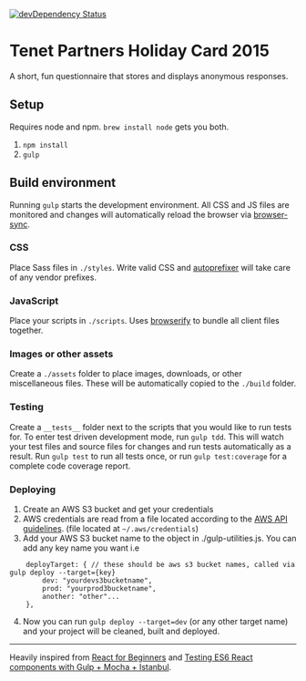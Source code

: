 [![devDependency Status](https://david-dm.org/TenetPartners/react-seed/dev-status.svg)](https://david-dm.org/TenetPartners/react-seed#info=devDependencies)

# Tenet Partners Holiday Card 2015

A short, fun questionnaire that stores and displays anonymous responses.

## Setup
Requires node and npm. `brew install node` gets you both.

1. `npm install`
2. `gulp`

## Build environment
Running `gulp` starts the development environment. All CSS and JS files are monitored and changes will automatically reload the browser via [browser-sync](http://www.browsersync.io/).

### CSS
Place Sass files in `./styles`. Write valid CSS and [autoprefixer](https://github.com/ai/autoprefixer) will take care of any vendor prefixes.

### JavaScript
Place your scripts in `./scripts`. Uses [browserify](http://browserify.org/articles.html) to bundle all client files together.

### Images or other assets
Create a `./assets` folder to place images, downloads, or other miscellaneous files. These will be automatically copied to the `./build` folder.

### Testing
Create a `__tests__` folder next to the scripts that you would like to run tests for. To enter test driven development mode, run `gulp tdd`. This will watch your test files and source files for changes and run tests automatically as a result. Run `gulp test` to run all tests once, or run `gulp test:coverage` for a complete code coverage report.

### Deploying
1. Create an AWS S3 bucket and get your credentials
2. AWS credentials are read from a file located according to the [AWS API guidelines](https://docs.aws.amazon.com/AWSJavaScriptSDK/guide/node-configuring.html). (file located at `~/.aws/credentials`)
3. Add your AWS S3 bucket name to the object in ./gulp-utilities.js. You can add any key name you want i.e
```
    deployTarget: { // these should be aws s3 bucket names, called via gulp deploy --target={key}
        dev: "yourdevs3bucketname",
        prod: "yourprod3bucketname",
        another: "other"...
    },
```
4. Now you can run `gulp deploy --target=dev` (or any other target name) and your project will be cleaned, built and deployed.

***
Heavily inspired from [React for Beginners](https://github.com/wesbos/React-For-Beginners-Starter-Files) and [Testing ES6 React components with Gulp + Mocha + Istanbul](https://gist.github.com/yannickcr/6129327b31b27b14efc5).
